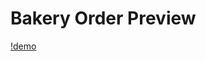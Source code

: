 # Bakery Order Preview

[!demo](https://user-images.githubusercontent.com/70301387/132440858-7ab22764-14e0-4ccb-a575-49ee86104230.gif)
